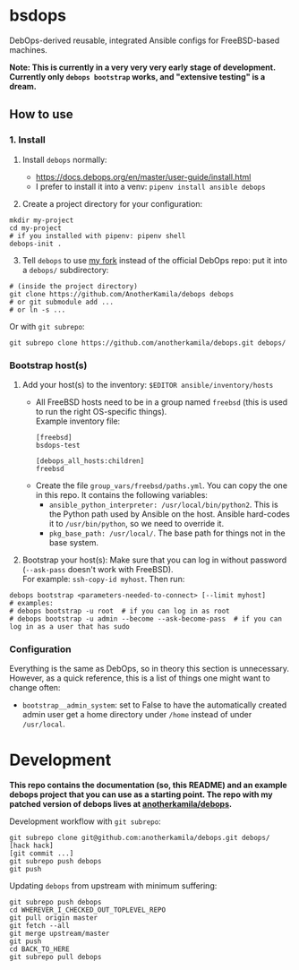 # bsdops

DebOps-derived reusable, integrated Ansible configs for FreeBSD-based machines.

**Note: This is currently in a very very very early stage of development. Currently only `debops bootstrap` works, and "extensive testing" is a dream.**

## How to use

### 1. Install

1. Install `debops` normally:
   * https://docs.debops.org/en/master/user-guide/install.html
   * I prefer to install it into a venv: `pipenv install ansible debops`

2. Create a project directory for your configuration:
  ```
  mkdir my-project
  cd my-project
  # if you installed with pipenv: pipenv shell
  debops-init .
  ```

3. Tell `debops` to use [my fork](https://github.com/AnotherKamila/debops) instead of the official DebOps repo: put it into a `debops/` subdirectory:
  ```
  # (inside the project directory)
  git clone https://github.com/AnotherKamila/debops debops
  # or git submodule add ...
  # or ln -s ...
  ```

  Or with `git subrepo`:
  ```
  git subrepo clone https://github.com/anotherkamila/debops.git debops/
  ```

### Bootstrap host(s)

1. Add your host(s) to the inventory: `$EDITOR ansible/inventory/hosts`
   * All FreeBSD hosts need to be in a group named `freebsd`  (this is used to run the right OS-specific things).  
      Example inventory file:
      ```
      [freebsd]
      bsdops-test

      [debops_all_hosts:children]
      freebsd
      ```
   * Create the file `group_vars/freebsd/paths.yml`. You can copy the one in this repo. It contains the following variables:
       * `ansible_python_interpreter: /usr/local/bin/python2`. This is the Python path used by Ansible on the host. Ansible hard-codes it to `/usr/bin/python`, so we need to override it.
       * `pkg_base_path: /usr/local/`. The base path for things not in the base system.

2. Bootstrap your host(s):
  Make sure that you can log in without password (`--ask-pass` doesn't work with FreeBSD).  
  For example: `ssh-copy-id myhost`.
  Then run:
  ```
  debops bootstrap <parameters-needed-to-connect> [--limit myhost]
  # examples:
  # debops bootstrap -u root  # if you can log in as root
  # debops bootstrap -u admin --become --ask-become-pass  # if you can log in as a user that has sudo
  ```

### Configuration

Everything is the same as DebOps, so in theory this section is unnecessary. However, as a quick reference, this is a list of things one might want to change often:

* `bootstrap__admin_system`: set to False to have the automatically created admin user get a home directory under `/home` instead of under `/usr/local`.

# Development

**This repo contains the documentation (so, this README) and an example debops project that you can use as a starting point. The repo with my patched version of debops lives at [anotherkamila/debops](https://github.com/AnotherKamila/debops).**

Development workflow with `git subrepo`:

```
git subrepo clone git@github.com:anotherkamila/debops.git debops/
[hack hack]
[git commit ...]
git subrepo push debops
git push

```

Updating `debops` from upstream with minimum suffering:

```
git subrepo push debops
cd WHEREVER_I_CHECKED_OUT_TOPLEVEL_REPO
git pull origin master
git fetch --all
git merge upstream/master
git push
cd BACK_TO_HERE
git subrepo pull debops
```

